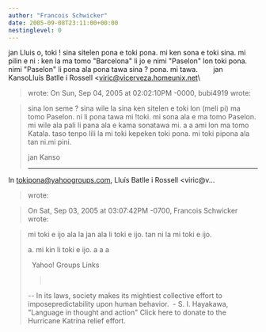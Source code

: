 ```yaml
---
author: "Francois Schwicker"
date: 2005-09-08T23:11:00+00:00
nestinglevel: 0
---
```

jan Lluis o, toki ! sina sitelen pona e toki pona. mi ken sona e toki sina. mi pilin e ni : ken la ma tomo "Barcelona" li jo e nimi "Paselon" lon toki pona. nimi "Paselon" li pona ala pona tawa sina ? pona. mi tawa.        jan KansoLluís Batlle i Rossell <[viric@vicerveza.homeunix.net](mailto://viric@vicerveza.homeunix.net)\
> wrote:
On Sun, Sep 04, 2005 at 02:02:10PM -0000, bubi4919 wrote:

> sina lon seme ? sina wile la sina ken sitelen e toki lon (meli pi) ma 
> tomo Paselon. ni li pona tawa mi !toki. mi sona ala e ma tomo Paselon. mi wile ala pali li pana ala e kama sonatawa mi. a a ami lon ma tomo Katala. taso tenpo lili la mi toki kepeken toki pona. mi toki pipona ala tan ni.mi pini.
> 
> jan Kanso 
> 
> ---
 In [tokipona@yahoogroups.com](mailto://tokipona@yahoogroups.com), Lluís Batlle i Rossell <viric@v...
> 
> wrote:

> 
> On Sat, Sep 03, 2005 at 03:07:42PM -0700, Francois Schwicker wrote:

> 
> 
> mi toki e ijo ala la jan ala li toki e ijo. tan ni la mi toki e 
> ijo.
> 
> a. mi kin li toki e ijo. a a a
> 
> 
> 
> 
> 
> 
>  
> Yahoo! Groups Links
> 
> 
>>  
> 
> --
 In its laws, society makes its mightiest collective effort to imposepredictability upon human behavior.  - S. I. Hayakawa, "Language in thought and action" Click here to donate to the Hurricane Katrina relief effort.